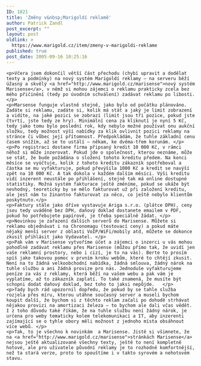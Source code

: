 ```yaml
---
ID: 1821
title: 'Změny v&nbsp;Marigoldí reklamě'
author: Patrick Zandl
post_excerpt: ""
layout: post
oldlink: >
  https://www.marigold.cz/item/zmeny-v-marigoldi-reklame
published: true
post_date: 2005-09-16 10:25:16
---
```

	<p>Včera jsem dokončil větší část přechodu (chybí upravit a dodělat texty a podmínky) na nový systém Marigoldí reklamy – na serveru běží úžasný a skvělý <a href="http://www.marigold.cz/marisense">nový systém Marisense</a>, v němž si mohou zájemci o reklamu prakticky zcela bez mého přičinění (tedy po úvodním schválení) zadávat reklamu po libosti. </p>
	<p>Marsense funguje vlastně stejně, jako bylo od počátku plánováno. Zadáte si reklamu, zadáte si, kolik má stát a jaký je limit zobrazení a vidíte, na jaké pozici se zobrazí (limit jsou tři pozice, pokud jste čtvrtí, jste tedy ze hry). Minimální cena za kliknutí je nyní 5 Kč, tedy jako tomu bylo poslední rok, kdy nebylo možné používat onu aukční složku, tedy možnost výší nabídky za klik ovlivnit pozici reklamy na stránce či vůbec její přítomnost. Předpokládám, že tuhle základní cenu časem snížím, až se to ustálí – někam, ke dvěma-třem korunám. </p>
	<p>Po registraci dostane firma připsaný kredit 10 000 Kč, v rámci něhož si může inzerovat. Pokud jde o společnost, kterou neznáme, může se stát, že bude požádána o složení tohoto kreditu předem. Na konci měsíce se vyúčtuje, kolik z tohoto kreditu zákazník spotřeboval a částka se mu vyfakturuje, pokud převýšila 1000 Kč a kredit se navýší zpět na 10 000 Kč. A tak dokola v každém dalším měsíci. Výši kreditu vidí inzerent neustále po přihlášení, stejně tak má online dostupné statistiky. Možná systém fakturace ještě změníme, pokud se ukáže být nevhodný, teoreticky by se mělo fakturovat už při založení kreditu, ale jest nám tu žinantno fakturovat za něco, co ještě nebylo klientům poskytnuto.</p>
	<p>Faktury stále jako dříve vystavuje Ariga s.r.o. (plátce DPH), ceny jsou tedy uváděné bez DPH, daňový doklad dostanete emailem v PDF, pokud ho potřebujete papírově, je třeba speciálně žádat. </p>
	<p>Novinkou je zařazení dalších serverů do Marisense. Můžete si reklamu objednávat i na Chronomagu (testovací ceny) a pokud máte nějaký menší server z oblasti VoIP/WiFi/mobily atd, můžete se dokonce zkusit přihlásit jako Vydavatel. </p>
	<p>Pak vám v Marisense vytvoříme účet a zájemci o inzerci u vás mohou pohodlně zadávat reklamu přes Marisense (můžou přímo tak, že uvidí jen vaše reklamní prostory, nebo i cizí, je to na vás). Berte to prosím spíš jako takovou pomoc v prvním kroku webům, které to chtějí zkusit. Není na to žádná velkoobchodní nabídka, žádná smlouva, žádný nárok na tuhle službu a ani žádná provize pro nás. Jednoduše vyfakturujeme peníze za vás z reklamy, která běží na vašem webu a pak vám je vyplatíme, až to zákazník zaplatí. To také znamená, že musíte být schopni dodat daňový doklad, bez toho to jaksi nepůjde.   </p>
	<p>Tady bych rád upozornil dopředu, že pokud by se tahle služba rozjela přes míru, kterou utáhne současný server a museli bychom koupit další, že bychom si z těchto reklam začali po dohodě strhávat nějakou provizi na amortizaci železa – to bychom ale dali včas vědět. I z toho důvodu také říkám, že na tuhle službu není žádný nárok, je určena pro weby tematicky kolem telekomunikací a IT, aby inzerenti zajímající se o tyhle obory měli možnost z jednoho místa obsáhnout více webů. </p>
	<p>Tak, to je všechno k novinkám  a Marisense. Jistě si všimnete, že na <a href="http://www.marigold.cz/marisense">stránkách Marisense</a> nejsou ještě aktualizované všechny texty, ještě to není kompletně hotové, ale pro uživatele původní reklamy je to rozhodně komfortnější, než ta stará verze, proto to spouštíme i v takto syrovém a nehotovém stavu.
</p>